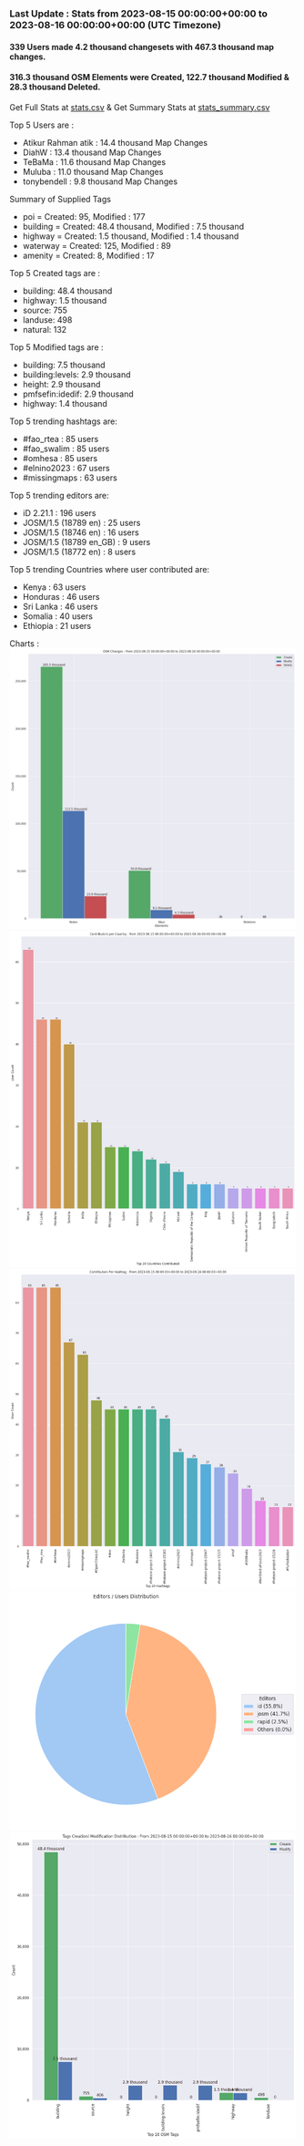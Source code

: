 ### Last Update : Stats from 2023-08-15 00:00:00+00:00 to 2023-08-16 00:00:00+00:00 (UTC Timezone)

#### 339 Users made 4.2 thousand changesets with 467.3 thousand map changes.
#### 316.3 thousand OSM Elements were Created, 122.7 thousand Modified & 28.3 thousand Deleted.
Get Full Stats at [stats.csv](/stats/hotosm/Daily/stats.csv)
 & Get Summary Stats at [stats_summary.csv](/stats/hotosm/Daily/stats_summary.csv)

Top 5 Users are : 
- Atikur Rahman atik : 14.4 thousand Map Changes
- DiahW : 13.4 thousand Map Changes
- TeBaMa : 11.6 thousand Map Changes
- Muluba : 11.0 thousand Map Changes
- tonybendell : 9.8 thousand Map Changes

Summary of Supplied Tags
- poi = Created: 95, Modified : 177
- building = Created: 48.4 thousand, Modified : 7.5 thousand
- highway = Created: 1.5 thousand, Modified : 1.4 thousand
- waterway = Created: 125, Modified : 89
- amenity = Created: 8, Modified : 17


Top 5 Created tags are :
- building: 48.4 thousand
- highway: 1.5 thousand
- source: 755
- landuse: 498
- natural: 132


Top 5 Modified tags are :
- building: 7.5 thousand
- building:levels: 2.9 thousand
- height: 2.9 thousand
- pmfsefin:idedif: 2.9 thousand
- highway: 1.4 thousand


Top 5 trending hashtags are:
- #fao_rtea : 85 users
- #fao_swalim : 85 users
- #omhesa : 85 users
- #elnino2023 : 67 users
- #missingmaps : 63 users


Top 5 trending editors are:
- iD 2.21.1 : 196 users
- JOSM/1.5 (18789 en) : 25 users
- JOSM/1.5 (18746 en) : 16 users
- JOSM/1.5 (18789 en_GB) : 9 users
- JOSM/1.5 (18772 en) : 8 users


Top 5 trending Countries where user contributed are:
- Kenya : 63 users
- Honduras : 46 users
- Sri Lanka : 46 users
- Somalia : 40 users
- Ethiopia : 21 users


 Charts : 
![Alt text](./stats_osm_changes.png) 
![Alt text](./stats_users_per_country.png) 
![Alt text](./stats_users_per_hashtag.png) 
![Alt text](./stats_editors_pie_chart.png) 
![Alt text](./stats_tags.png) 
